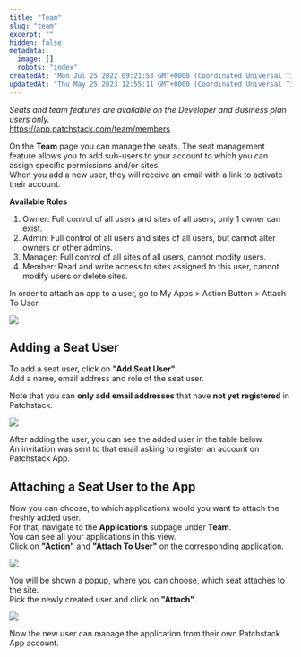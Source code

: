 ```yaml
---
title: "Team"
slug: "team"
excerpt: ""
hidden: false
metadata: 
  image: []
  robots: "index"
createdAt: "Mon Jul 25 2022 09:21:53 GMT+0000 (Coordinated Universal Time)"
updatedAt: "Thu May 25 2023 12:55:11 GMT+0000 (Coordinated Universal Time)"
---
```

_Seats and team features are available on the Developer and Business plan users only._  
<https://app.patchstack.com/team/members>

On the **Team** page you can manage the seats. The seat management feature allows you to add sub-users to your account to which you can assign specific permissions and/or sites.  
When you add a new user, they will receive an email with a link to activate their account.

<b>Available Roles</b>

<ol><li>Owner: Full control of all users and sites of all users, only 1 owner can exist.</li>
<li>Admin: Full control of all users and sites of all users, but cannot alter owners or other admins.</li>
<li>Manager: Full control of all sites of all users, cannot modify users.</li>
<li>Member: Read and write access to sites assigned to this user, cannot modify users or delete sites.</li></ol>

In order to attach an app to a user, go to My Apps > Action Button > Attach To User.

![](https://files.readme.io/05d1c7f-small-Patchstack_account_team.png)

## Adding a Seat User

To add a seat user, click on **"Add Seat User"**.  
Add a name, email address and role of the seat user.

Note that you can **only add email addresses** that have **not yet registered** in Patchstack.

![](https://files.readme.io/7bc1fea-small-Patchstack_adding_seat_user.png)

After adding the user, you can see the added user in the table below.  
An invitation was sent to that email asking to register an account on Patchstack App.

## Attaching a Seat User to the App

Now you can choose, to which applications would you want to attach the freshly added user.  
For that, navigate to the **Applications** subpage under **Team**.  
You can see all your applications in this view.  
Click on **"Action"** and **"Attach To User"** on the corresponding application.

![](https://files.readme.io/9a08559-small-Patchstack_team_applications.png)

You will be shown a popup, where you can choose, which seat attaches to the site.  
Pick the newly created user and click on **"Attach"**.

![](https://files.readme.io/06a9a33-small-Patchstack_add_application_to_seat.png)

Now the new user can manage the application from their own Patchstack App account.
